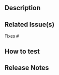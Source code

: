## Description
<!-- Describe your changes in detail -->

## Related Issue(s)
<!-- List the issue(s) this PR solves (Jira/Github issues) -->
Fixes #

## How to test
<!-- Provide steps to test this PR -->

## Release Notes
<!--
  Add entries for the CHANGELOG.md or "NONE" if there aren't any user facing changes.
  Each line becomes a separate entry.
  Format: [!<optional for breaking>] <description>
  Example: !basic auth is no longer supported
-->
```release-note
```